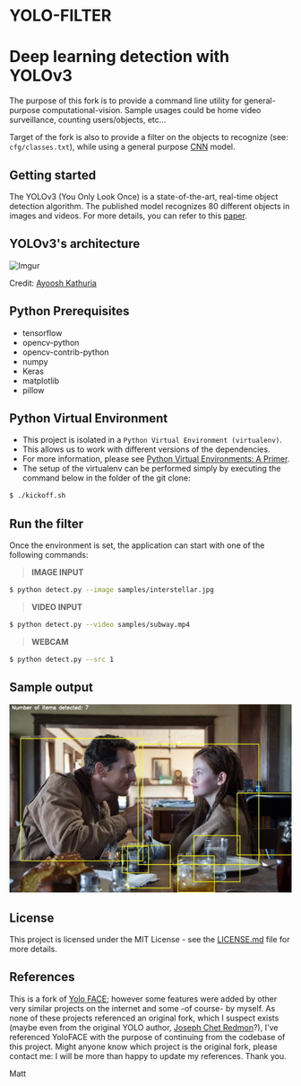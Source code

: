 # YOLO-FILTER

# Deep learning detection with YOLOv3

The purpose of this fork is to provide a command line utility for general-purpose computational-vision.
Sample usages could be home video surveillance, counting users/objects, etc...

Target of the fork is also to provide a filter on the objects to recognize (see: `cfg/classes.txt`), while using a general purpose [CNN](https://en.wikipedia.org/wiki/Convolutional_neural_network) model.

## Getting started

The YOLOv3 (You Only Look Once) is a state-of-the-art, real-time object detection algorithm. The published model recognizes 80 different objects in images and videos. For more details, you can refer to this [paper](https://pjreddie.com/media/files/papers/YOLOv3.pdf).

## YOLOv3's architecture

![Imgur](assets/yolo-architecture.png)

Credit: [Ayoosh Kathuria](https://towardsdatascience.com/yolo-v3-object-detection-53fb7d3bfe6b)

## Python Prerequisites

* tensorflow
* opencv-python
* opencv-contrib-python
* numpy
* Keras
* matplotlib
* pillow

## Python Virtual Environment

* This project is isolated in a `Python Virtual Environment (virtualenv)`.
* This allows us to work with different versions of the dependencies.
* For more information, please see [Python Virtual Environments: A Primer](https://realpython.com/python-virtual-environments-a-primer/).
* The setup of the virtualenv can be performed simply by executing the command below in the folder of the git clone:

```bash
$ ./kickoff.sh
```

## Run the filter

Once the environment is set, the application can start with one of the following commands:

>**IMAGE INPUT**
```bash
$ python detect.py --image samples/interstellar.jpg
```

>**VIDEO INPUT**
```bash
$ python detect.py --video samples/subway.mp4
```

>**WEBCAM**
```bash
$ python detect.py --src 1
```

## Sample output

![Imgur](assets/interstellar.jpg)

## License

This project is licensed under the MIT License - see the [LICENSE.md](LICENSE.md) file for more details.

## References

This is a fork of [Yolo FACE](https://github.com/sthanhng/yoloface);
however some features were added by other very similar projects on the internet and some -of course- by myself. As none of these projects referenced an original fork, which I suspect exists (maybe even from the original YOLO author, [Joseph Chet Redmon](https://pjreddie.com/)?), I've referenced YoloFACE with the purpose of continuing from the codebase of this project.
Might anyone know which project is the original fork, please contact me: I will be more than happy to update my references. Thank you.

Matt